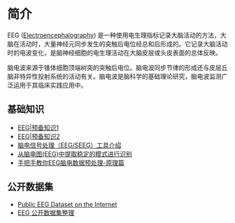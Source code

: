 # 简介

EEG ([Electroencephalography](https://en.wikipedia.org/wiki/Electroencephalography)) 是一种使用电生理指标记录大脑活动的方法，大脑在活动时，大量神经元同步发生的突触后电位经总和后形成的。它记录大脑活动时的电波变化，是脑神经细胞的电生理活动在大脑皮层或头皮表面的总体反映。

脑电波来源于锥体细胞顶端树突的突触后电位。脑电波同步节律的形成还与皮层丘脑非特异性投射系统的活动有关。脑电波是脑科学的基础理论研究，脑电波监测广泛运用于其临床实践应用中。

## 基础知识

* [EEG|预备知识1](https://zhuanlan.zhihu.com/p/424606482)
* [EEG|预备知识2](https://zhuanlan.zhihu.com/p/438002461)
* [脑电信号处理（EEG/SEEG）工具介绍](https://blog.csdn.net/TONIYH/article/details/102860391)
* [从脑电图(EEG)中提取稳定的模式进行识别](https://cloud.tencent.com/developer/article/2074504)
* [手把手教你EEG脑电数据预处理-原理篇](https://mp.weixin.qq.com/s?__biz=Mzg4MzYzNDgwMQ==&mid=2247508330&idx=1&sn=8b8b0fe45c50e8b4c255a23e435237f9&source=41#wechat_redirect)

## 公开数据集

* [Public EEG Dataset on the Internet](https://github.com/hubandad/EEGDataset-on-The-Internet)
* [EEG 公开数据集整理](https://baijiahao.baidu.com/s?id=1725333051729280477)
